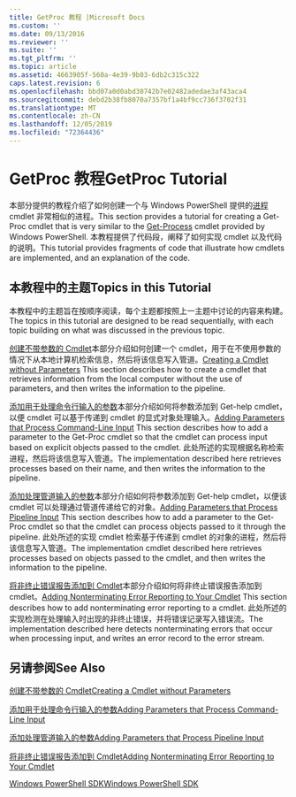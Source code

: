 ```yaml
---
title: GetProc 教程 |Microsoft Docs
ms.custom: ''
ms.date: 09/13/2016
ms.reviewer: ''
ms.suite: ''
ms.tgt_pltfrm: ''
ms.topic: article
ms.assetid: 4663905f-560a-4e39-9b03-6db2c315c322
caps.latest.revision: 6
ms.openlocfilehash: bbd07a0d0abd30742b7e02482adedae3af43aca4
ms.sourcegitcommit: debd2b38fb8070a7357bf1a4bf9cc736f3702f31
ms.translationtype: MT
ms.contentlocale: zh-CN
ms.lasthandoff: 12/05/2019
ms.locfileid: "72364436"
---
```

# <a name="getproc-tutorial"></a><span data-ttu-id="2c254-102">GetProc 教程</span><span class="sxs-lookup"><span data-stu-id="2c254-102">GetProc Tutorial</span></span>

<span data-ttu-id="2c254-103">本部分提供的教程介绍了如何创建一个与 Windows PowerShell 提供的[进程](/powershell/module/Microsoft.PowerShell.Management/Get-Process)cmdlet 非常相似的进程。</span><span class="sxs-lookup"><span data-stu-id="2c254-103">This section provides a tutorial for creating a Get-Proc cmdlet that is very similar to the [Get-Process](/powershell/module/Microsoft.PowerShell.Management/Get-Process) cmdlet provided by Windows PowerShell.</span></span> <span data-ttu-id="2c254-104">本教程提供了代码段，阐释了如何实现 cmdlet 以及代码的说明。</span><span class="sxs-lookup"><span data-stu-id="2c254-104">This tutorial provides fragments of code that illustrate how cmdlets are implemented, and an explanation of the code.</span></span>

## <a name="topics-in-this-tutorial"></a><span data-ttu-id="2c254-105">本教程中的主题</span><span class="sxs-lookup"><span data-stu-id="2c254-105">Topics in this Tutorial</span></span>

<span data-ttu-id="2c254-106">本教程中的主题旨在按顺序阅读，每个主题都按照上一主题中讨论的内容来构建。</span><span class="sxs-lookup"><span data-stu-id="2c254-106">The topics in this tutorial are designed to be read sequentially, with each topic building on what was discussed in the previous topic.</span></span>

<span data-ttu-id="2c254-107">[创建不带参数的 Cmdlet](./creating-a-cmdlet-without-parameters.md)本部分介绍如何创建一个 cmdlet，用于在不使用参数的情况下从本地计算机检索信息，然后将该信息写入管道。</span><span class="sxs-lookup"><span data-stu-id="2c254-107">[Creating a Cmdlet without Parameters](./creating-a-cmdlet-without-parameters.md) This section describes how to create a cmdlet that retrieves information from the local computer without the use of parameters, and then writes the information to the pipeline.</span></span>

<span data-ttu-id="2c254-108">[添加用于处理命令行输入的参数](./adding-parameters-that-process-command-line-input.md)本部分介绍如何将参数添加到 Get-help cmdlet，以便 cmdlet 可以基于传递到 cmdlet 的显式对象处理输入。</span><span class="sxs-lookup"><span data-stu-id="2c254-108">[Adding Parameters that Process Command-Line Input](./adding-parameters-that-process-command-line-input.md) This section describes how to add a parameter to the Get-Proc cmdlet so that the cmdlet can process input based on explicit objects passed to the cmdlet.</span></span> <span data-ttu-id="2c254-109">此处所述的实现根据名称检索进程，然后将该信息写入管道。</span><span class="sxs-lookup"><span data-stu-id="2c254-109">The implementation described here retrieves processes based on their name, and then writes the information to the pipeline.</span></span>

<span data-ttu-id="2c254-110">[添加处理管道输入的参数](./adding-parameters-that-process-pipeline-input.md)本部分介绍如何将参数添加到 Get-help cmdlet，以便该 cmdlet 可以处理通过管道传递给它的对象。</span><span class="sxs-lookup"><span data-stu-id="2c254-110">[Adding Parameters that Process Pipeline Input](./adding-parameters-that-process-pipeline-input.md) This section describes how to add a parameter to the Get-Proc cmdlet so that the cmdlet can process objects passed to it through the pipeline.</span></span> <span data-ttu-id="2c254-111">此处所述的实现 cmdlet 检索基于传递到 cmdlet 的对象的进程，然后将该信息写入管道。</span><span class="sxs-lookup"><span data-stu-id="2c254-111">The implementation cmdlet described here retrieves processes based on objects passed to the cmdlet, and then writes the information to the pipeline.</span></span>

<span data-ttu-id="2c254-112">[将非终止错误报告添加到 Cmdlet](./adding-non-terminating-error-reporting-to-your-cmdlet.md)本部分介绍如何将非终止错误报告添加到 cmdlet。</span><span class="sxs-lookup"><span data-stu-id="2c254-112">[Adding Nonterminating Error Reporting to Your Cmdlet](./adding-non-terminating-error-reporting-to-your-cmdlet.md) This section describes how to add nonterminating error reporting to a cmdlet.</span></span> <span data-ttu-id="2c254-113">此处所述的实现检测在处理输入时出现的非终止错误，并将错误记录写入错误流。</span><span class="sxs-lookup"><span data-stu-id="2c254-113">The implementation described here detects nonterminating errors that occur when processing input, and writes an error record to the error stream.</span></span>

## <a name="see-also"></a><span data-ttu-id="2c254-114">另请参阅</span><span class="sxs-lookup"><span data-stu-id="2c254-114">See Also</span></span>

[<span data-ttu-id="2c254-115">创建不带参数的 Cmdlet</span><span class="sxs-lookup"><span data-stu-id="2c254-115">Creating a Cmdlet without Parameters</span></span>](./creating-a-cmdlet-without-parameters.md)

[<span data-ttu-id="2c254-116">添加用于处理命令行输入的参数</span><span class="sxs-lookup"><span data-stu-id="2c254-116">Adding Parameters that Process Command-Line Input</span></span>](./adding-parameters-that-process-command-line-input.md)

[<span data-ttu-id="2c254-117">添加处理管道输入的参数</span><span class="sxs-lookup"><span data-stu-id="2c254-117">Adding Parameters that Process Pipeline Input</span></span>](./adding-parameters-that-process-pipeline-input.md)

[<span data-ttu-id="2c254-118">将非终止错误报告添加到 Cmdlet</span><span class="sxs-lookup"><span data-stu-id="2c254-118">Adding Nonterminating Error Reporting to Your Cmdlet</span></span>](./adding-non-terminating-error-reporting-to-your-cmdlet.md)

[<span data-ttu-id="2c254-119">Windows PowerShell SDK</span><span class="sxs-lookup"><span data-stu-id="2c254-119">Windows PowerShell SDK</span></span>](../windows-powershell-reference.md)
